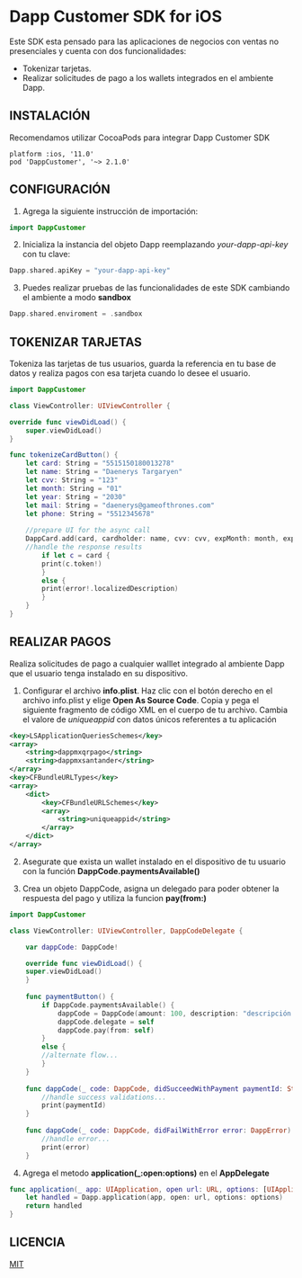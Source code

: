# Dapp Customer SDK for iOS

Este SDK esta pensado para las aplicaciones de negocios con ventas no presenciales  y cuenta con dos funcionalidades:
 - Tokenizar tarjetas.
 - Realizar solicitudes de pago a los wallets integrados en el ambiente Dapp.

## INSTALACIÓN
Recomendamos utilizar CocoaPods para integrar Dapp Customer SDK
```
platform :ios, '11.0'
pod 'DappCustomer', '~> 2.1.0'
```
## CONFIGURACIÓN
1. Agrega la siguiente instrucción de importación: 
```swift
import DappCustomer
```
2. Inicializa la instancia del objeto Dapp reemplazando _your-dapp-api-key_ con tu clave:
```swift
Dapp.shared.apiKey = "your-dapp-api-key"
```
3. Puedes realizar pruebas de las funcionalidades de este SDK cambiando el ambiente a modo **sandbox**
```swift
Dapp.shared.enviroment = .sandbox
```
## TOKENIZAR TARJETAS
Tokeniza las tarjetas de tus usuarios, guarda la referencia en tu base de datos y realiza pagos con esa tarjeta cuando lo desee el usuario.
```swift
import DappCustomer

class ViewController: UIViewController {

override func viewDidLoad() {
    super.viewDidLoad()
}

func tokenizeCardButton() {
    let card: String = "5515150180013278"
    let name: String = "Daenerys Targaryen"
    let cvv: String = "123"
    let month: String = "01"
    let year: String = "2030"
    let mail: String = "daenerys@gameofthrones.com"
    let phone: String = "5512345678"
    
    //prepare UI for the async call
    DappCard.add(card, cardholder: name, cvv: cvv, expMonth: month, expYear: year, email: mail, phoneNumber: phone) { (card, error) in
    //handle the response results
        if let c = card {
        print(c.token!)
        }
        else {
        print(error!.localizedDescription)
        }
    }
}

```
## REALIZAR PAGOS
Realiza solicitudes de pago a cualquier walllet integrado al ambiente Dapp que el usuario tenga instalado en su dispositivo.

1. Configurar el archivo **info.plist**. Haz clic con el botón derecho en el archivo info.plist y elige **Open As Source Code**. Copia y pega el siguiente fragmento de código XML en el cuerpo de tu archivo. Cambia el valore de _uniqueappid_  con datos únicos referentes a tu aplicación
```xml    
<key>LSApplicationQueriesSchemes</key>
<array>
    <string>dappmxqrpago</string>
    <string>dappmxsantander</string>
</array>
<key>CFBundleURLTypes</key>
<array>
    <dict>
        <key>CFBundleURLSchemes</key>
        <array>
            <string>uniqueappid</string>
        </array>
    </dict>
</array>
```
2. Asegurate que exista un wallet instalado en el dispositivo de tu usuario con la función **DappCode.paymentsAvailable()**

3. Crea un objeto DappCode, asigna un delegado para poder obtener la respuesta del pago y utiliza la funcion **pay(from:)**
```swift
import DappCustomer

class ViewController: UIViewController, DappCodeDelegate {

    var dappCode: DappCode!

    override func viewDidLoad() {
    super.viewDidLoad()
    }
    
    func paymentButton() {
        if DappCode.paymentsAvailable() {
            dappCode = DappCode(amount: 100, description: "descripción de la venta")        
            dappCode.delegate = self
            dappCode.pay(from: self)
        }
        else {
        //alternate flow...
        }
    }
    
    func dappCode(_ code: DappCode, didSucceedWithPayment paymentId: String) {
        //handle success validations...
        print(paymentId)
    }
    
    func dappCode(_ code: DappCode, didFailWithError error: DappError) {
        //handle error...
        print(error)
    }
```
4. Agrega el metodo **application(\_:open:options)** en el **AppDelegate**
```swift
func application(_ app: UIApplication, open url: URL, options: [UIApplicationOpenURLOptionsKey : Any] = [:]) -> Bool {
    let handled = Dapp.application(app, open: url, options: options)
    return handled
}
```
## LICENCIA
[MIT](../../LICENSE.txt)
